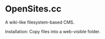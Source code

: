 OpenSites.cc
============

A wiki-like filesystem-based CMS.

Installation: Copy files into a web-visible folder.